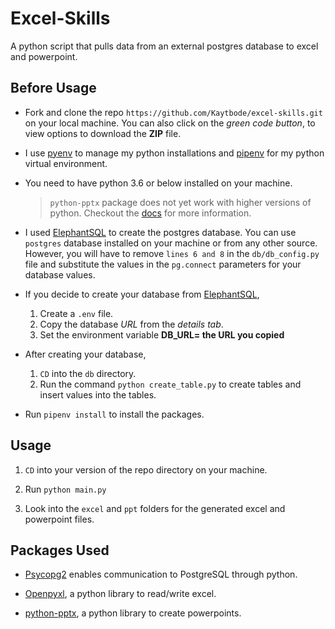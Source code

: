 # Excel-Skills

A python script that pulls data from an external postgres database to excel and powerpoint.

## Before Usage
- Fork and clone the repo `https://github.com/Kaytbode/excel-skills.git` on your local machine. You can also click on the *green code button*, to view options to download the **ZIP** file.

- I use [pyenv](https://github.com/pyenv/pyenv) to manage my python installations and [pipenv](https://pipenv.pypa.io/en/latest/) for my python virtual environment.

- You need to have python 3.6 or below installed on your machine.  
    > `python-pptx` package does not yet work with higher versions of python. Checkout the [docs](https://python-pptx.readthedocs.io/en/latest/user/install.html) for more information.

- I used [ElephantSQL](https://www.elephantsql.com/) to create the postgres database. You can use `postgres` database installed on your machine or from any other source. However, you will have to remove `lines 6 and 8` in the `db/db_config.py` file and substitute the values in the `pg.connect` parameters for your database values.

- If you decide to create your database from [ElephantSQL](https://www.elephantsql.com/),  
    1. Create a `.env` file.
    2. Copy the database *URL* from the *details tab*.
    3. Set the environment variable **DB_URL= the URL you copied**

- After creating your database,
    1. `CD` into the `db` directory.
    2. Run the command `python create_table.py` to create tables and insert values into the tables.

- Run `pipenv install` to install the packages.

## Usage
1. `CD` into your version of the repo directory on your machine.

2. Run `python main.py`

3. Look into the `excel` and `ppt` folders for the generated excel and powerpoint files.

## Packages Used
- [Psycopg2](https://pypi.org/project/psycopg2/) enables communication to PostgreSQL through python.

- [Openpyxl](https://openpyxl.readthedocs.io/en/stable/), a python library to read/write excel.

- [python-pptx](https://python-pptx.readthedocs.io/en/latest/user/intro.html), a python library to create powerpoints.
